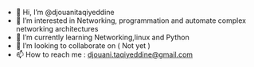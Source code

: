 - 👋 Hi, I’m @djouanitaqiyeddine
- 👀 I’m interested in Networking, programmation and automate complex networking architectures
- 🌱 I’m currently learning Networking,linux and Python 
- 💞️ I’m looking to collaborate on ( Not yet )
- 📫 How to reach me : djouani.taqiyeddine@gmail.com

<!---
djouanitaqiyeddine/djouanitaqiyeddine is a ✨ special ✨ repository because its `README.md` (this file) appears on your GitHub profile.
You can click the Preview link to take a look at your changes.
--->
